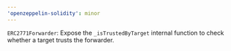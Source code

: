 ```yaml
---
'openzeppelin-solidity': minor
---
```


`ERC2771Forwarder`: Expose the `_isTrustedByTarget` internal function to check whether a target trusts the forwarder.
